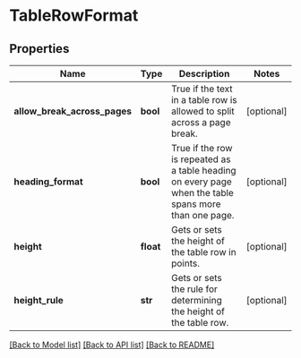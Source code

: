 # TableRowFormat

## Properties
Name | Type | Description | Notes
------------ | ------------- | ------------- | -------------
**allow_break_across_pages** | **bool** | True if the text in a table row is allowed to split across a page break. | [optional] 
**heading_format** | **bool** | True if the row is repeated as a table heading on every page when the table spans more than one page. | [optional] 
**height** | **float** | Gets or sets the height of the table row in points. | [optional] 
**height_rule** | **str** | Gets or sets the rule for determining the height of the table row. | [optional] 

[[Back to Model list]](../README.md#documentation-for-models) [[Back to API list]](../README.md#documentation-for-api-endpoints) [[Back to README]](../README.md)


